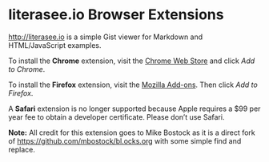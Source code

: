 # literasee.io Browser Extensions

<http://literasee.io> is a simple Gist viewer for Markdown and HTML/JavaScript examples.

To install the **Chrome** extension, visit the [Chrome Web Store](https://chrome.google.com/webstore/detail/literaseeio/phjkbonaifennbfpmieeipknnkhaoiaf) and click *Add to Chrome*.

To install the **Firefox** extension, visit the [Mozilla Add-ons](https://addons.mozilla.org/en-US/firefox/addon/literaseeio/). Then click *Add to Firefox*.

A **Safari** extension is no longer supported because Apple requires a $99 per year fee to obtain a developer certificate. Please don’t use Safari.

**Note:** All credit for this extension goes to Mike Bostock as it is a direct
fork of https://github.com/mbostock/bl.ocks.org with some simple find and replace.
